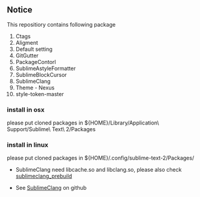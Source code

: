 ## Notice

This repositiory contains following package

1. Ctags
2. Aligment
3. Default setting
4. GitGutter
5. PackageContorl
6. SublimeAstyleFormatter
7. SublimeBlockCursor
8. SublimeClang
9. Theme - Nexus
10. style-token-master


### install in osx
please put cloned packages in ${HOME}/Library/Application\ Support/Sublime\ Text\ 2/Packages
 

### install in linux
please put cloned packages in ${HOME}/.config/sublime-text-2/Packages/


 * SublimeClang need libcache.so and libclang.so, please also check [sublimeclang_prebuild](https://github.com/fuha/sublimeclang_prebuild.git)

 * See [SublimeClang](https://github.com/quarnster/SublimeClang#additional-prerequisites-linux-only) on github

